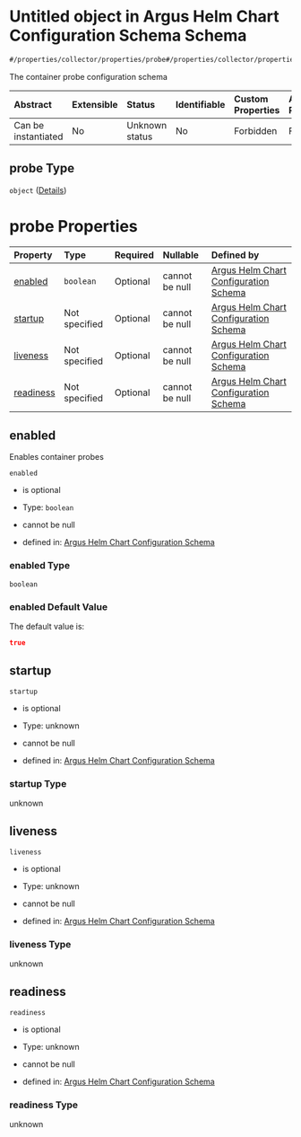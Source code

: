# Untitled object in Argus Helm Chart Configuration Schema Schema

```txt
#/properties/collector/properties/probe#/properties/collector/properties/probe
```

The container probe configuration schema

| Abstract            | Extensible | Status         | Identifiable | Custom Properties | Additional Properties | Access Restrictions | Defined In                                                        |
| :------------------ | :--------- | :------------- | :----------- | :---------------- | :-------------------- | :------------------ | :---------------------------------------------------------------- |
| Can be instantiated | No         | Unknown status | No           | Forbidden         | Forbidden             | none                | [values.schema.json\*](values.schema.json "open original schema") |

## probe Type

`object` ([Details](values-properties-the-collector-schema-properties-probe.md))

# probe Properties

| Property                | Type          | Required | Nullable       | Defined by                                                                                                                                                                                                                                          |
| :---------------------- | :------------ | :------- | :------------- | :-------------------------------------------------------------------------------------------------------------------------------------------------------------------------------------------------------------------------------------------------- |
| [enabled](#enabled)     | `boolean`     | Optional | cannot be null | [Argus Helm Chart Configuration Schema](values-properties-the-collector-schema-properties-probe-properties-enabled.md "#/properties/collector/properties/probe/properties/enabled#/properties/collector/properties/probe/properties/enabled")       |
| [startup](#startup)     | Not specified | Optional | cannot be null | [Argus Helm Chart Configuration Schema](values-properties-the-collector-schema-properties-probe-properties-startup.md "#/properties/collector/properties/probe/properties/startup#/properties/collector/properties/probe/properties/startup")       |
| [liveness](#liveness)   | Not specified | Optional | cannot be null | [Argus Helm Chart Configuration Schema](values-properties-the-collector-schema-properties-probe-properties-liveness.md "#/properties/collector/properties/probe/properties/liveness#/properties/collector/properties/probe/properties/liveness")    |
| [readiness](#readiness) | Not specified | Optional | cannot be null | [Argus Helm Chart Configuration Schema](values-properties-the-collector-schema-properties-probe-properties-readiness.md "#/properties/collector/properties/probe/properties/readiness#/properties/collector/properties/probe/properties/readiness") |

## enabled

Enables container probes

`enabled`

*   is optional

*   Type: `boolean`

*   cannot be null

*   defined in: [Argus Helm Chart Configuration Schema](values-properties-the-collector-schema-properties-probe-properties-enabled.md "#/properties/collector/properties/probe/properties/enabled#/properties/collector/properties/probe/properties/enabled")

### enabled Type

`boolean`

### enabled Default Value

The default value is:

```json
true
```

## startup



`startup`

*   is optional

*   Type: unknown

*   cannot be null

*   defined in: [Argus Helm Chart Configuration Schema](values-properties-the-collector-schema-properties-probe-properties-startup.md "#/properties/collector/properties/probe/properties/startup#/properties/collector/properties/probe/properties/startup")

### startup Type

unknown

## liveness



`liveness`

*   is optional

*   Type: unknown

*   cannot be null

*   defined in: [Argus Helm Chart Configuration Schema](values-properties-the-collector-schema-properties-probe-properties-liveness.md "#/properties/collector/properties/probe/properties/liveness#/properties/collector/properties/probe/properties/liveness")

### liveness Type

unknown

## readiness



`readiness`

*   is optional

*   Type: unknown

*   cannot be null

*   defined in: [Argus Helm Chart Configuration Schema](values-properties-the-collector-schema-properties-probe-properties-readiness.md "#/properties/collector/properties/probe/properties/readiness#/properties/collector/properties/probe/properties/readiness")

### readiness Type

unknown
